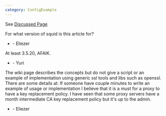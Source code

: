 ```yaml
---
category: ConfigExample
---
```

See [Discussed
Page](/ConfigExamples/Intercept/SslBumpWithIntermediateCA)

For what version of squid is this article for?

  - \- Eliezer

At least 3.5.20, AFAIK.

  - \- Yuri

The wiki page describes the concepts but do not give a script or an
example of implementation using generic ssl tools and libs such as
openssl. There are some details at:
[](https://bugs.squid-cache.org/show_bug.cgi?id=3426#c13) If someone
have couple minutes to write an example of usage or implementation I
believe that it is a must for a proxy to have a key replacement policy.
I have seen that some proxy servers have a month intermediate CA key
replacement policy but it's up to the admin.

  - \- Eliezer
